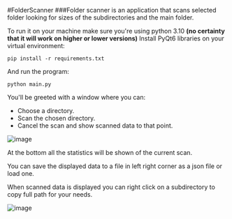 #FolderScanner
###Folder scanner is an application that scans selected folder looking for sizes of the subdirectories and the main folder.

To run it on your machine make sure you're using python 3.10 **(no certainty that it will work on higher or lower versions)**
Install PyQt6 libraries on your virtual environment:
```
pip install -r requirements.txt
```

And run the program:
```
python main.py
```

You'll be greeted with a window where you can:
* Choose a directory.
* Scan the chosen directory.
* Cancel the scan and show scanned data to that point.

![image](https://github.com/user-attachments/assets/d2baece8-b4e1-42dc-9fc2-0b6d6ade3fd0)

At the bottom all the statistics will be shown of the current scan.

You can save the displayed data to a file in left right corner as a json file or load one.

When scanned data is displayed you can right click on a subdirectory to copy full path for your needs.

![image](https://github.com/user-attachments/assets/d6582d6f-f044-42de-aac5-ef838b127a3b)
